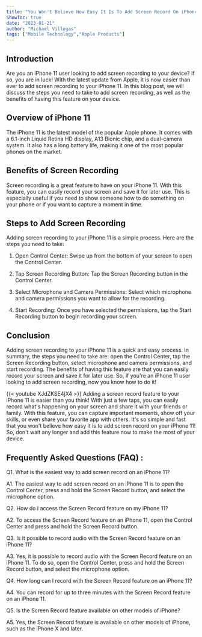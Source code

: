 ```yaml
---
title: "You Won't Believe How Easy It Is To Add Screen Record On iPhone 11!"
ShowToc: true 
date: "2023-01-21"
author: "Michael Villegas" 
tags: ["Mobile Technology","Apple Products"]
---
```

## Introduction

Are you an iPhone 11 user looking to add screen recording to your device? If so, you are in luck! With the latest update from Apple, it is now easier than ever to add screen recording to your iPhone 11. In this blog post, we will discuss the steps you need to take to add screen recording, as well as the benefits of having this feature on your device.

## Overview of iPhone 11

The iPhone 11 is the latest model of the popular Apple phone. It comes with a 6.1-inch Liquid Retina HD display, A13 Bionic chip, and a dual-camera system. It also has a long battery life, making it one of the most popular phones on the market.

## Benefits of Screen Recording

Screen recording is a great feature to have on your iPhone 11. With this feature, you can easily record your screen and save it for later use. This is especially useful if you need to show someone how to do something on your phone or if you want to capture a moment in time.

## Steps to Add Screen Recording

Adding screen recording to your iPhone 11 is a simple process. Here are the steps you need to take:

1. Open Control Center: Swipe up from the bottom of your screen to open the Control Center.

2. Tap Screen Recording Button: Tap the Screen Recording button in the Control Center.

3. Select Microphone and Camera Permissions: Select which microphone and camera permissions you want to allow for the recording.

4. Start Recording: Once you have selected the permissions, tap the Start Recording button to begin recording your screen.

## Conclusion

Adding screen recording to your iPhone 11 is a quick and easy process. In summary, the steps you need to take are: open the Control Center, tap the Screen Recording button, select microphone and camera permissions, and start recording. The benefits of having this feature are that you can easily record your screen and save it for later use. So, if you're an iPhone 11 user looking to add screen recording, now you know how to do it!

{{< youtube XJdZKSE4jX4 >}} 
Adding a screen record feature to your iPhone 11 is easier than you think! With just a few taps, you can easily record what's happening on your screen and share it with your friends or family. With this feature, you can capture important moments, show off your skills, or even share your favorite app with others. It's so simple and fast that you won't believe how easy it is to add screen record on your iPhone 11! So, don't wait any longer and add this feature now to make the most of your device.

## Frequently Asked Questions (FAQ) :
Q1. What is the easiest way to add screen record on an iPhone 11?

A1. The easiest way to add screen record on an iPhone 11 is to open the Control Center, press and hold the Screen Record button, and select the microphone option.

Q2. How do I access the Screen Record feature on my iPhone 11?

A2. To access the Screen Record feature on an iPhone 11, open the Control Center and press and hold the Screen Record button.

Q3. Is it possible to record audio with the Screen Record feature on an iPhone 11?

A3. Yes, it is possible to record audio with the Screen Record feature on an iPhone 11. To do so, open the Control Center, press and hold the Screen Record button, and select the microphone option.

Q4. How long can I record with the Screen Record feature on an iPhone 11?

A4. You can record for up to three minutes with the Screen Record feature on an iPhone 11.

Q5. Is the Screen Record feature available on other models of iPhone?

A5. Yes, the Screen Record feature is available on other models of iPhone, such as the iPhone X and later.


